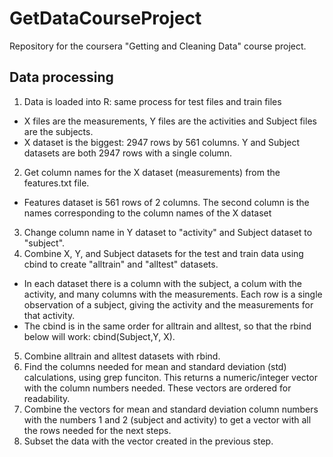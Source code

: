 # GetDataCourseProject
Repository for the coursera "Getting and Cleaning Data" course project. 

## Data processing
1. Data is loaded into R: same process for test files and train files
  * X files are the measurements, Y files are the activities and Subject files are the subjects.
  * X dataset is the biggest: 2947 rows by 561 columns. Y and Subject datasets are both 2947 rows with a single column.

2. Get column names for the X dataset (measurements) from the features.txt file. 
  * Features dataset is 561 rows of 2 columns. The second column is the names corresponding to the column names of the X dataset
3. Change column name in Y dataset to "activity" and Subject dataset to "subject".
4. Combine X, Y, and Subject datasets for the test and train data using cbind to create "alltrain" and "alltest" datasets.
  * In each dataset there is a column with the subject, a colum with the activity, and many columns with the measurements. Each row is a single observation of a subject, giving the activity and the measurements for that activity. 
  * The cbind is in the same order for alltrain and alltest, so that the rbind below will work: cbind(Subject,Y, X). 
5. Combine alltrain and alltest datasets with rbind. 
6. Find the columns needed for mean and standard deviation (std) calculations, using grep funciton. This returns a numeric/integer vector with the column numbers needed. These vectors are ordered for readability.
7. Combine the vectors for mean and standard deviation column numbers with the numbers 1 and 2 (subject and activity) to get a vector with all the rows needed for the next steps. 
8. Subset the data with the vector created in the previous step.



